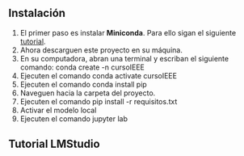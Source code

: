 ## Instalación

1. El primer paso es instalar **Miniconda**. Para ello sigan el siguiente [tutorial](https://www.anaconda.com/docs/getting-started/miniconda/main).
2. Ahora descarguen este proyecto en su máquina.
3. En su computadora, abran una terminal y escriban el siguiente comando: conda create -n cursoIEEE
4. Ejecuten el comando conda activate cursoIEEE
5. Ejecuten el comando conda install pip
6. Naveguen hacia la carpeta del proyecto.
7. Ejecuten el comando pip install -r requisitos.txt
8. Activar el modelo local
9. Ejecuten el comando jupyter lab
   
## Tutorial LMStudio
